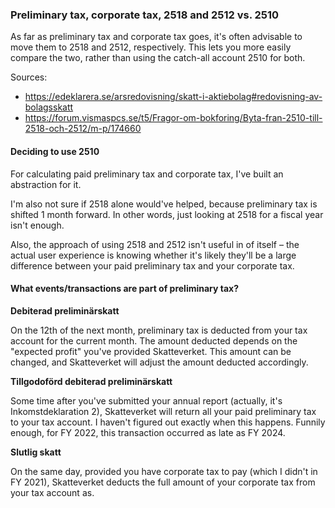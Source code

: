 ### Preliminary tax, corporate tax, 2518 and 2512 vs. 2510

As far as preliminary tax and corporate tax goes, it's often advisable to
move them to 2518 and 2512, respectively. This lets you more easily compare
the two, rather than using the catch-all account 2510 for both.

Sources:

- https://edeklarera.se/arsredovisning/skatt-i-aktiebolag#redovisning-av-bolagsskatt
- https://forum.vismaspcs.se/t5/Fragor-om-bokforing/Byta-fran-2510-till-2518-och-2512/m-p/174660

#### Deciding to use 2510

For calculating paid preliminary tax and corporate tax, I've built an abstraction for it.

I'm also not sure if 2518 alone would've helped, because preliminary tax is shifted 1 month forward. In other words,
just looking at 2518 for a fiscal year isn't enough.

Also, the approach of using 2518 and 2512 isn't useful in of itself – the actual user experience is knowing
whether it's likely they'll be a large difference between your paid preliminary tax and your corporate tax.

#### What events/transactions are part of preliminary tax?

**Debiterad preliminärskatt**

On the 12th of the next month, preliminary tax is deducted from your tax account for the current month.
The amount deducted depends on the "expected profit" you've provided Skatteverket. This amount can be changed,
and Skatteverket will adjust the amount deducted accordingly.

**Tillgodoförd debiterad preliminärskatt**

Some time after you've submitted your annual report (actually, it's Inkomstdeklaration 2), Skatteverket will
return all your paid preliminary tax to your tax account. I haven't figured out exactly when this happens.
Funnily enough, for FY 2022, this transaction occurred as late as FY 2024.

**Slutlig skatt**

On the same day, provided you have corporate tax to pay (which I didn't in FY 2021),
Skatteverket deducts the full amount of your corporate tax from your tax account as.

